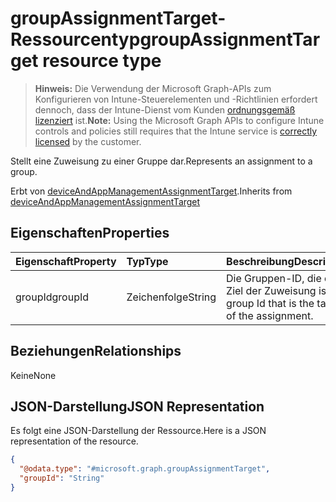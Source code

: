 # <a name="groupassignmenttarget-resource-type"></a><span data-ttu-id="302bc-101">groupAssignmentTarget-Ressourcentyp</span><span class="sxs-lookup"><span data-stu-id="302bc-101">groupAssignmentTarget resource type</span></span>

> <span data-ttu-id="302bc-102">**Hinweis:** Die Verwendung der Microsoft Graph-APIs zum Konfigurieren von Intune-Steuerelementen und -Richtlinien erfordert dennoch, dass der Intune-Dienst vom Kunden [ordnungsgemäß lizenziert](https://go.microsoft.com/fwlink/?linkid=839381) ist.</span><span class="sxs-lookup"><span data-stu-id="302bc-102">**Note:** Using the Microsoft Graph APIs to configure Intune controls and policies still requires that the Intune service is [correctly licensed](https://go.microsoft.com/fwlink/?linkid=839381) by the customer.</span></span>

<span data-ttu-id="302bc-103">Stellt eine Zuweisung zu einer Gruppe dar.</span><span class="sxs-lookup"><span data-stu-id="302bc-103">Represents an assignment to a group.</span></span>

<span data-ttu-id="302bc-104">Erbt von [deviceAndAppManagementAssignmentTarget](../resources/intune_books_deviceandappmanagementassignmenttarget.md).</span><span class="sxs-lookup"><span data-stu-id="302bc-104">Inherits from [deviceAndAppManagementAssignmentTarget](../resources/intune_books_deviceandappmanagementassignmenttarget.md)</span></span>

## <a name="properties"></a><span data-ttu-id="302bc-105">Eigenschaften</span><span class="sxs-lookup"><span data-stu-id="302bc-105">Properties</span></span>
|<span data-ttu-id="302bc-106">Eigenschaft</span><span class="sxs-lookup"><span data-stu-id="302bc-106">Property</span></span>|<span data-ttu-id="302bc-107">Typ</span><span class="sxs-lookup"><span data-stu-id="302bc-107">Type</span></span>|<span data-ttu-id="302bc-108">Beschreibung</span><span class="sxs-lookup"><span data-stu-id="302bc-108">Description</span></span>|
|:---|:---|:---|
|<span data-ttu-id="302bc-109">groupId</span><span class="sxs-lookup"><span data-stu-id="302bc-109">groupId</span></span>|<span data-ttu-id="302bc-110">Zeichenfolge</span><span class="sxs-lookup"><span data-stu-id="302bc-110">String</span></span>|<span data-ttu-id="302bc-111">Die Gruppen-ID, die das Ziel der Zuweisung ist.</span><span class="sxs-lookup"><span data-stu-id="302bc-111">The group Id that is the target of the assignment.</span></span>|

## <a name="relationships"></a><span data-ttu-id="302bc-112">Beziehungen</span><span class="sxs-lookup"><span data-stu-id="302bc-112">Relationships</span></span>
<span data-ttu-id="302bc-113">Keine</span><span class="sxs-lookup"><span data-stu-id="302bc-113">None</span></span>
## <a name="json-representation"></a><span data-ttu-id="302bc-114">JSON-Darstellung</span><span class="sxs-lookup"><span data-stu-id="302bc-114">JSON Representation</span></span>
<span data-ttu-id="302bc-115">Es folgt eine JSON-Darstellung der Ressource.</span><span class="sxs-lookup"><span data-stu-id="302bc-115">Here is a JSON representation of the resource.</span></span>
<!-- {
  "blockType": "resource",
  "keyProperty": "id",
  "@odata.type": "microsoft.graph.groupAssignmentTarget"
}
-->
``` json
{
  "@odata.type": "#microsoft.graph.groupAssignmentTarget",
  "groupId": "String"
}
```



